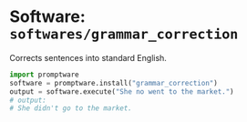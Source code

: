 # Software: `softwares/grammar_correction`

Corrects sentences into standard English.

```python
import promptware
software = promptware.install("grammar_correction")
output = software.execute("She no went to the market.")
# output:
# She didn't go to the market.
```